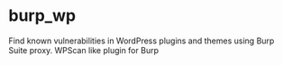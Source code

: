 # burp_wp
Find known vulnerabilities in WordPress plugins and themes using Burp Suite proxy. WPScan like plugin for Burp

